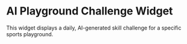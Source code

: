 # AI Playground Challenge Widget

This widget displays a daily, AI-generated skill challenge for a specific sports playground.

